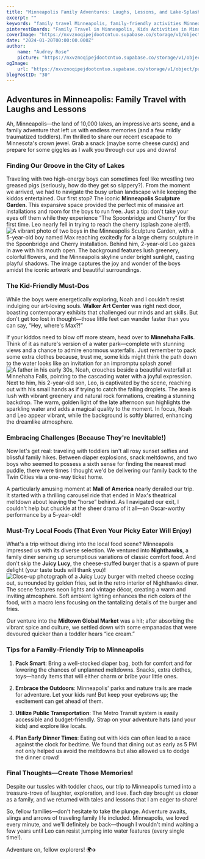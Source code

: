 ```yaml
---
title: "Minneapolis Family Adventures: Laughs, Lessons, and Lake-Splashing Fun!"
excerpt: ""
keywords: "family travel Minneapolis, family-friendly activities Minneapolis, things to do with kids in Minneapolis, Minneapolis family attractions, Minneapolis Sculpture Garden tips, kid-friendly restaurants Minneapolis, outdoor activities for families Minneapolis, family adventure Minneapolis, toddler-friendly fun Minneapolis, travel with toddlers Minneapolis, exploring Minneapolis with kids, Minnesota family vacations, tips for visiting Mall of America with kids, Juicy Lucy Minneapolis, Minnehaha Falls family visit, best parks for children in Minneapolis, Metro Transit family travel, family dining in Minneapolis, local foods in Minneapolis, adventurous family trips, Minneapolis travel blog, family memories in Minneapolis, fun in the City of Lakes"
pinterestBoards: "Family Travel in Minneapolis, Kids Activities in Minneapolis, Family Adventures, Travel Tips for Families"
coverImage: "https://nxvznoqipejdootcntuo.supabase.co/storage/v1/object/public/travel-blog-images/image_30_0.png"
date: "2024-01-20T00:00:00.000Z"
author:
    name: "Audrey Rose"
    picture: "https://nxvznoqipejdootcntuo.supabase.co/storage/v1/object/public/character-reference/audrey_avatar_square.png?t=2024-12-21T13%3A26%3A30.307Z"
ogImage:
    url: "https://nxvznoqipejdootcntuo.supabase.co/storage/v1/object/public/travel-blog-images/image_30_0.png"
blogPostID: "30"
---
```

    

## Adventures in Minneapolis: Family Travel with Laughs and Lessons

Ah, Minneapolis—the land of 10,000 lakes, an impressive arts scene, and a family adventure that left us with endless memories (and a few mildly traumatized toddlers). I'm thrilled to share our recent escapade to Minnesota's crown jewel. Grab a snack (maybe some cheese curds) and prepare for some giggles as I walk you through our ups and downs!

### Finding Our Groove in the City of Lakes

Traveling with two high-energy boys can sometimes feel like wrestling two greased pigs (seriously, how do they get so slippery?). From the moment we arrived, we had to navigate the busy urban landscape while keeping the kiddos entertained. Our first stop? The iconic **Minneapolis Sculpture Garden**. This expansive space provided the perfect mix of massive art installations and room for the boys to run free. Just a tip: don't take your eyes off them while they experience “The Spoonbridge and Cherry” for the first time. Leo nearly fell in trying to reach the cherry (splash zone alert!). ![A vibrant photo of two boys in the Minneapolis Sculpture Garden, with a 5-year-old boy named Max reaching excitedly for a large cherry sculpture in the Spoonbridge and Cherry installation. Behind him, 2-year-old Leo gazes in awe with his mouth open. The background features lush greenery, colorful flowers, and the Minneapolis skyline under bright sunlight, casting playful shadows. The image captures the joy and wonder of the boys amidst the iconic artwork and beautiful surroundings.](https://nxvznoqipejdootcntuo.supabase.co/storage/v1/object/public/travel-blog-images/image_30_0.png)

### The Kid-Friendly Must-Dos

While the boys were energetically exploring, Noah and I couldn't resist indulging our art-loving souls. **Walker Art Center** was right next door, boasting contemporary exhibits that challenged our minds and art skills. But don't get too lost in thought—those little feet can wander faster than you can say, “Hey, where's Max?!”

If your kiddos need to blow off more steam, head over to **Minnehaha Falls**. Think of it as nature's version of a water park—complete with stunning views and a chance to admire enormous waterfalls. Just remember to pack some extra clothes because, trust me, some kids might think the path down to the water looks like an invitation for an impromptu splash zone! ![A father in his early 30s, Noah, crouches beside a beautiful waterfall at Minnehaha Falls, pointing to the cascading water with a joyful expression. Next to him, his 2-year-old son, Leo, is captivated by the scene, reaching out with his small hands as if trying to catch the falling droplets. The area is lush with vibrant greenery and natural rock formations, creating a stunning backdrop. The warm, golden light of the late afternoon sun highlights the sparkling water and adds a magical quality to the moment. In focus, Noah and Leo appear vibrant, while the background is softly blurred, enhancing the dreamlike atmosphere.](https://nxvznoqipejdootcntuo.supabase.co/storage/v1/object/public/travel-blog-images/image_30_1.png)

### Embracing Challenges (Because They're Inevitable!)

Now let's get real: traveling with toddlers isn't all rosy sunset selfies and blissful family hikes. Between diaper explosions, snack meltdowns, and two boys who seemed to possess a sixth sense for finding the nearest mud puddle, there were times I thought we'd be delivering our family back to the Twin Cities via a one-way ticket home.

A particularly amusing moment at **Mall of America** nearly derailed our trip. It started with a thrilling carousel ride that ended in Max's theatrical meltdown about leaving the “horse” behind. As I navigated our exit, I couldn't help but chuckle at the sheer drama of it all—an Oscar-worthy performance by a 5-year-old!

### Must-Try Local Foods (That Even Your Picky Eater Will Enjoy)

What's a trip without diving into the local food scene? Minneapolis impressed us with its diverse selection. We ventured into **Nighthawks**, a family diner serving up scrumptious variations of classic comfort food. And don't skip the **Juicy Lucy**, the cheese-stuffed burger that is a spawn of pure delight (your taste buds will thank you)! ![Close-up photograph of a Juicy Lucy burger with melted cheese oozing out, surrounded by golden fries, set in the retro interior of Nighthawks diner. The scene features neon lights and vintage décor, creating a warm and inviting atmosphere. Soft ambient lighting enhances the rich colors of the food, with a macro lens focusing on the tantalizing details of the burger and fries.](https://nxvznoqipejdootcntuo.supabase.co/storage/v1/object/public/travel-blog-images/image_30_2.png)

Our venture into the **Midtown Global Market** was a hit; after absorbing the vibrant spice and culture, we settled down with some empanadas that were devoured quicker than a toddler hears “ice cream.” 

### Tips for a Family-Friendly Trip to Minneapolis

1. **Pack Smart**: Bring a well-stocked diaper bag, both for comfort and for lowering the chances of unplanned meltdowns. Snacks, extra clothes, toys—handy items that will either charm or bribe your little ones.

2. **Embrace the Outdoors**: Minneapolis' parks and nature trails are made for adventure. Let your kids run! But keep your eyebrows up; the excitement can get ahead of them.

3. **Utilize Public Transportation**: The Metro Transit system is easily accessible and budget-friendly. Strap on your adventure hats (and your kids) and explore like locals.

4. **Plan Early Dinner Times**: Eating out with kids can often lead to a race against the clock for bedtime. We found that dining out as early as 5 PM not only helped us avoid the meltdowns but also allowed us to dodge the dinner crowd!

### Final Thoughts—Create Those Memories!

Despite our tussles with toddler chaos, our trip to Minneapolis turned into a treasure-trove of laughter, exploration, and love. Each day brought us closer as a family, and we returned with tales and lessons that I am eager to share!

So, fellow families—don't hesitate to take the plunge. Adventure awaits, slings and arrows of traveling family life included. Minneapolis, we loved every minute, and we'll definitely be back—though I wouldn't mind waiting a few years until Leo can resist jumping into water features (every single time!).

Adventure on, fellow explorers! 🌍✈️